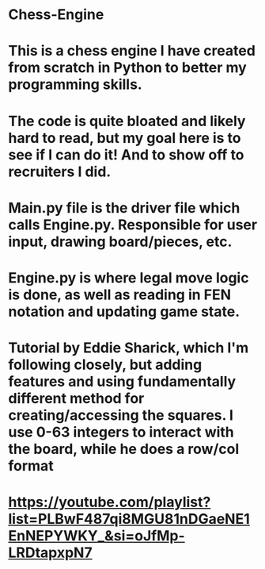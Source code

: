 # Chess-Engine

# This is a chess engine I have created from scratch in Python to better my programming skills.
# The code is quite bloated and likely hard to read, but my goal here is to see if I can do it! And to show off to recruiters I did.

# Main.py file is the driver file which calls Engine.py. Responsible for user input, drawing board/pieces, etc.
# Engine.py is where legal move logic is done, as well as reading in FEN notation and updating game state.

# Tutorial by Eddie Sharick, which I'm following closely, but adding features and using fundamentally different method for creating/accessing the squares. I use 0-63 integers to interact with the board, while he does a row/col format
# https://youtube.com/playlist?list=PLBwF487qi8MGU81nDGaeNE1EnNEPYWKY_&si=oJfMp-LRDtapxpN7
